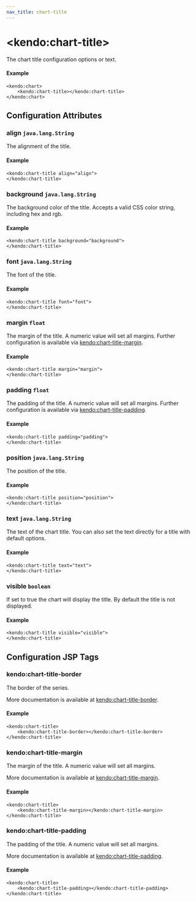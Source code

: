 ```yaml
---
nav_title: chart-title
---
```


# \<kendo:chart-title\>

The chart title configuration options or text.

#### Example
    <kendo:chart>
        <kendo:chart-title></kendo:chart-title>
    </kendo:chart>

## Configuration Attributes

### align `java.lang.String`

The alignment of the title.

#### Example
    <kendo:chart-title align="align">
    </kendo:chart-title>

### background `java.lang.String`

The background color of the title. Accepts a valid CSS color string, including hex and rgb.

#### Example
    <kendo:chart-title background="background">
    </kendo:chart-title>

### font `java.lang.String`

The font of the title.

#### Example
    <kendo:chart-title font="font">
    </kendo:chart-title>

### margin `float`

The margin of the title. A numeric value will set all margins. Further configuration is available via [kendo:chart-title-margin](#kendo-chart-title-margin). 

#### Example
    <kendo:chart-title margin="margin">
    </kendo:chart-title>

### padding `float`

The padding of the title. A numeric value will set all margins. Further configuration is available via [kendo:chart-title-padding](#kendo-chart-title-padding). 

#### Example
    <kendo:chart-title padding="padding">
    </kendo:chart-title>

### position `java.lang.String`

The position of the title.

#### Example
    <kendo:chart-title position="position">
    </kendo:chart-title>

### text `java.lang.String`

The text of the chart title. You can also set the text directly for a title with default options.

#### Example
    <kendo:chart-title text="text">
    </kendo:chart-title>

### visible `boolean`

If set to true the chart will display the title. By default the title is not displayed.

#### Example
    <kendo:chart-title visible="visible">
    </kendo:chart-title>


##  Configuration JSP Tags

### kendo:chart-title-border

The border of the series.

More documentation is available at [kendo:chart-title-border](/kendo-ui/api/wrappers/jsp/chart/title-border).

#### Example

    <kendo:chart-title>
        <kendo:chart-title-border></kendo:chart-title-border>
    </kendo:chart-title>

### kendo:chart-title-margin

The margin of the title. A numeric value will set all margins.

More documentation is available at [kendo:chart-title-margin](/kendo-ui/api/wrappers/jsp/chart/title-margin).

#### Example

    <kendo:chart-title>
        <kendo:chart-title-margin></kendo:chart-title-margin>
    </kendo:chart-title>

### kendo:chart-title-padding

The padding of the title. A numeric value will set all margins.

More documentation is available at [kendo:chart-title-padding](/kendo-ui/api/wrappers/jsp/chart/title-padding).

#### Example

    <kendo:chart-title>
        <kendo:chart-title-padding></kendo:chart-title-padding>
    </kendo:chart-title>

